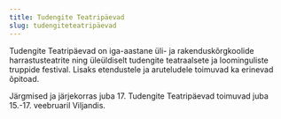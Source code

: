 ```yaml
---
title: Tudengite Teatripäevad
slug: tudengiteteatripäevad
---
```

Tudengite Teatripäevad on iga-aastane üli- ja rakenduskõrgkoolide harrastusteatrite ning üleüldiselt tudengite teatraalsete ja loominguliste truppide festival. Lisaks etendustele ja aruteludele toimuvad ka erinevad õpitoad.

Järgmised ja järjekorras juba 17. Tudengite Teatripäevad toimuvad juba 15.-17. veebruaril Viljandis.
